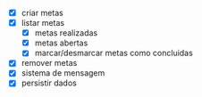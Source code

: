 - [x] criar metas
- [x] listar metas
  -[x] metas realizadas
  -[x] metas abertas
  -[x] marcar/desmarcar metas como concluidas
-[x] remover metas
-[x] sistema de mensagem
- [x] persistir dados
